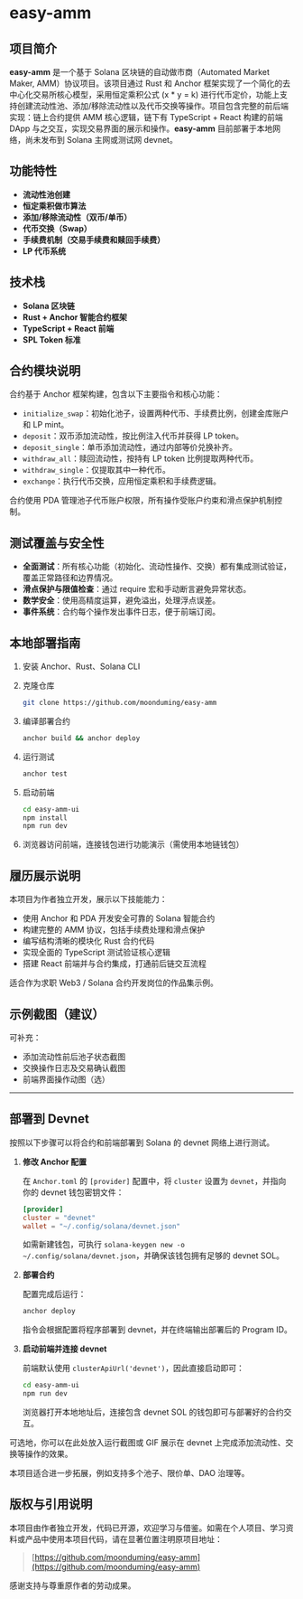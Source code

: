 # easy-amm

## 项目简介

**easy-amm** 是一个基于 Solana 区块链的自动做市商（Automated Market Maker, AMM）协议项目。该项目通过 Rust 和 Anchor 框架实现了一个简化的去中心化交易所核心模型，采用恒定乘积公式 (x \* y = k) 进行代币定价，功能上支持创建流动性池、添加/移除流动性以及代币交换等操作。项目包含完整的前后端实现：链上合约提供 AMM 核心逻辑，链下有 TypeScript + React 构建的前端 DApp 与之交互，实现交易界面的展示和操作。**easy-amm** 目前部署于本地网络，尚未发布到 Solana 主网或测试网 devnet。

## 功能特性

* **流动性池创建**
* **恒定乘积做市算法**
* **添加/移除流动性（双币/单币）**
* **代币交换（Swap）**
* **手续费机制（交易手续费和赎回手续费）**
* **LP 代币系统**

## 技术栈

* **Solana 区块链**
* **Rust + Anchor 智能合约框架**
* **TypeScript + React 前端**
* **SPL Token 标准**

## 合约模块说明

合约基于 Anchor 框架构建，包含以下主要指令和核心功能：

* `initialize_swap`：初始化池子，设置两种代币、手续费比例，创建金库账户和 LP mint。
* `deposit`：双币添加流动性，按比例注入代币并获得 LP token。
* `deposit_single`：单币添加流动性，通过内部等价兑换补齐。
* `withdraw_all`：赎回流动性，按持有 LP token 比例提取两种代币。
* `withdraw_single`：仅提取其中一种代币。
* `exchange`：执行代币交换，应用恒定乘积和手续费逻辑。

合约使用 PDA 管理池子代币账户权限，所有操作受账户约束和滑点保护机制控制。

## 测试覆盖与安全性

* **全面测试**：所有核心功能（初始化、流动性操作、交换）都有集成测试验证，覆盖正常路径和边界情况。
* **滑点保护与限值检查**：通过 require 宏和手动断言避免异常状态。
* **数学安全**：使用高精度运算，避免溢出，处理浮点误差。
* **事件系统**：合约每个操作发出事件日志，便于前端订阅。

## 本地部署指南

1. 安装 Anchor、Rust、Solana CLI
2. 克隆仓库

   ```bash
   git clone https://github.com/moonduming/easy-amm
   ```
3. 编译部署合约

   ```bash
   anchor build && anchor deploy
   ```
4. 运行测试

   ```bash
   anchor test
   ```
5. 启动前端

   ```bash
   cd easy-amm-ui
   npm install
   npm run dev
   ```
6. 浏览器访问前端，连接钱包进行功能演示（需使用本地链钱包）

## 履历展示说明

本项目为作者独立开发，展示以下技能能力：

* 使用 Anchor 和 PDA 开发安全可靠的 Solana 智能合约
* 构建完整的 AMM 协议，包括手续费处理和滑点保护
* 编写结构清晰的模块化 Rust 合约代码
* 实现全面的 TypeScript 测试验证核心逻辑
* 搭建 React 前端并与合约集成，打通前后链交互流程

适合作为求职 Web3 / Solana 合约开发岗位的作品集示例。

## 示例截图（建议）

可补充：

* 添加流动性前后池子状态截图
* 交换操作日志及交易确认截图
* 前端界面操作动图（选）

---

## 部署到 Devnet

按照以下步骤可以将合约和前端部署到 Solana 的 devnet 网络上进行测试。

1. **修改 Anchor 配置**

   在 `Anchor.toml` 的 `[provider]` 配置中，将 `cluster` 设置为 `devnet`，并指向你的 devnet 钱包密钥文件：

   ```toml
   [provider]
   cluster = "devnet"
   wallet = "~/.config/solana/devnet.json"
   ```

   如需新建钱包，可执行 `solana-keygen new -o ~/.config/solana/devnet.json`，并确保该钱包拥有足够的 devnet SOL。

2. **部署合约**

   配置完成后运行：

   ```bash
   anchor deploy
   ```

   指令会根据配置将程序部署到 devnet，并在终端输出部署后的 Program ID。

3. **启动前端并连接 devnet**

   前端默认使用 `clusterApiUrl('devnet')`，因此直接启动即可：

   ```bash
   cd easy-amm-ui
   npm run dev
   ```

   浏览器打开本地地址后，连接包含 devnet SOL 的钱包即可与部署好的合约交互。

可选地，你可以在此处放入运行截图或 GIF 展示在 devnet 上完成添加流动性、交换等操作的效果。

本项目适合进一步拓展，例如支持多个池子、限价单、DAO 治理等。

## 版权与引用说明

本项目由作者独立开发，代码已开源，欢迎学习与借鉴。如需在个人项目、学习资料或产品中使用本项目代码，请在显著位置注明原项目地址：

> [https://github.com/moonduming/easy-amm](https://github.com/moonduming/easy-amm)

感谢支持与尊重原作者的劳动成果。
